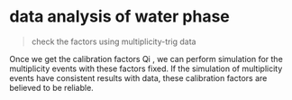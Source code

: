 # data analysis of water phase

> check the factors using multiplicity-trig data

Once we get the calibration factors Qi , we can perform simulation for the
multiplicity events with these factors fixed. If the simulation of multiplicity events
have consistent results with data, these calibration factors are believed to be
reliable.

